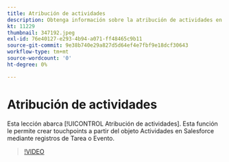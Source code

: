 ```yaml
---
title: Atribución de actividades
description: Obtenga información sobre la atribución de actividades en Marketo Measure. Esta función le permite crear touchpoints a partir del objeto Actividades en Salesforce mediante registros de Tarea o Evento.
kt: 11229
thumbnail: 347192.jpeg
exl-id: 76e40127-e293-4b94-a071-ff48465c9b11
source-git-commit: 9e38b740e29a827d5d64ef4e7fbf9e18dcf30643
workflow-type: tm+mt
source-wordcount: '0'
ht-degree: 0%

---
```


# Atribución de actividades

Esta lección abarca [!UICONTROL Atribución de actividades]. Esta función le permite crear touchpoints a partir del objeto Actividades en Salesforce mediante registros de Tarea o Evento.

>[!VIDEO](https://video.tv.adobe.com/v/347192/?quality=12&learn=on)
